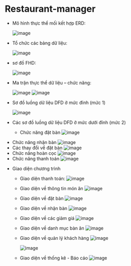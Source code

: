 # Restaurant-manager 
-	Mô hình thực thể mối kết hợp ERD:

 	![image](https://github.com/Trieu0207/Restaurant-manager/assets/85786020/7d7ec9a4-da5b-437e-9653-dd07f04da168)
 	
-	Tổ chức các bảng dữ liệu:

 	![image](https://github.com/Trieu0207/Restaurant-manager/assets/85786020/07dd373a-924a-4180-a6bc-c465416e71dc)
 	
- sơ đồ FHD:

  ![image](https://github.com/Trieu0207/Restaurant-manager/assets/85786020/f9a976b1-3777-484b-ad9e-fe762eac13ed)
  
- Ma trận thực thể dữ liệu – chức năng:

  ![image](https://github.com/Trieu0207/Restaurant-manager/assets/85786020/48441bb9-9073-4b34-8a8a-16b13431bf29)
  ![image](https://github.com/Trieu0207/Restaurant-manager/assets/85786020/1ae297da-c788-494e-a090-abc4b6fa01b0)

- Sơ đồ luồng dữ liệu DFD ở mức đỉnh (mức 1)

  ![image](https://github.com/Trieu0207/Restaurant-manager/assets/85786020/664d99f7-3abe-4c6b-bc70-a9bf4d84c2a8)
- Các sơ đồ luồng dữ liệu DFD ở mức dưới đỉnh (mức 2)
  + Chức năng đặt bàn
![image](https://github.com/Trieu0207/Restaurant-manager/assets/85786020/721d5028-bf6a-4fe0-bf43-297be47e9740)
 + Chức năng nhận bàn
![image](https://github.com/Trieu0207/Restaurant-manager/assets/85786020/d5d8137e-b759-4771-9f5d-d66cb9c5cd0e)
 + Các thay đổi về đặt bàn
![image](https://github.com/Trieu0207/Restaurant-manager/assets/85786020/164d4aa9-21f4-437c-b2d6-5c46ae28126d)
 + Chức năng hoàn cọc
![image](https://github.com/Trieu0207/Restaurant-manager/assets/85786020/20c960cb-cd41-470e-a308-dc63d46e21fc)
 + Chức năng thanh toán
![image](https://github.com/Trieu0207/Restaurant-manager/assets/85786020/313ee2b0-84c3-4917-b896-38056c9584b1)
- Giao diện chương trình
  + Giao diện thanh toán:
    ![image](https://github.com/Trieu0207/Restaurant-manager/assets/85786020/314a9b6c-a82b-4e44-8b85-1f4f0ea140d8)

  + Giao diện về thông tin món ăn
    ![image](https://github.com/Trieu0207/Restaurant-manager/assets/85786020/9b222882-82b4-4f06-9fe4-3b15d6bfe622)

  + Giao diện về đặt bàn
    ![image](https://github.com/Trieu0207/Restaurant-manager/assets/85786020/9a1735ec-045c-44da-aa5f-e213b0c66623)

  + Giao diện về nhận bàn
    ![image](https://github.com/Trieu0207/Restaurant-manager/assets/85786020/79702462-7962-418a-a466-612bcf879005)

  + Giao diện về các giảm giá
    ![image](https://github.com/Trieu0207/Restaurant-manager/assets/85786020/f87dd6f9-a0a7-42db-93a4-7384306923d1)

  + Giao diện về danh mục bàn ăn
    ![image](https://github.com/Trieu0207/Restaurant-manager/assets/85786020/4bb36611-8599-4f2e-8472-9f9a6273a5f7)

  + Giao diện về quản lý khách hàng
    ![image](https://github.com/Trieu0207/Restaurant-manager/assets/85786020/8b6fa516-598a-4c43-9741-ca83743eb354)

    ![image](https://github.com/Trieu0207/Restaurant-manager/assets/85786020/20586f65-fdd1-4d4e-800b-87b2c4a5bdf3)

  + Giao diện về thống kê - Báo cáo
    ![image](https://github.com/Trieu0207/Restaurant-manager/assets/85786020/d4fbb964-33c1-42b0-af4b-d3782cdac13b)






  


